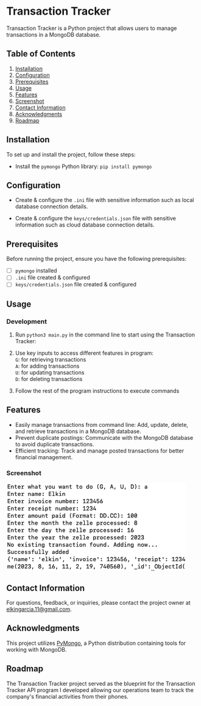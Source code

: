 # Transaction Tracker

Transaction Tracker is a Python project that allows users to manage transactions in a MongoDB database. 

## Table of Contents

1. [Installation](#installation)
2. [Configuration](#configuration)
3. [Prerequisites](#prerequisites)
4. [Usage](#usage)
5. [Features](#features)
6. [Screenshot](#screenshots)
7. [Contact Information](#contact-information)
8. [Acknowledgments](#acknowledgments)
8. [Roadmap](#roadmap)

## Installation
To set up and install the project, follow these steps:

- Install the `pymongo` Python library: 
`pip install pymongo`

## Configuration

- Create & configure the `.ini` file with sensitive information such as local database connection details.

- Create & configure the `keys/credentials.json` file with sensitive information such as cloud database connection details.

## Prerequisites

Before running the project, ensure you have the following prerequisites:

- [ ] `pymongo` installed
- [ ] `.ini` file created & configured
- [ ]  `keys/credentials.json` file created & configured

## Usage

### Development

1. Run `python3 main.py` in the command line to start using the Transaction Tracker:

2. Use key inputs to access different features in program:  
 `G`: for retrieving transactions  
 `A`: for adding transactions  
 `U`: for updating transactions  
 `D`: for deleting transactions  

3. Follow the rest of the program instructions to execute commands

## Features

- Easily manage transactions from command line: Add, update, delete, and retrieve transactions in a MongoDB database.
- Prevent duplicate postings: Communicate with the MongoDB database to avoid duplicate transactions.
- Efficient tracking: Track and manage posted transactions for better financial management.

### Screenshot

![Program Snippet](./image.png)

## Contact Information

For questions, feedback, or inquiries, please contact the project owner at [elkingarcia.11@gmail.com](mailto:elkingarcia.11@gmail.com).

## Acknowledgments

This project utilizes [PyMongo](https://pymongo.readthedocs.io/), a Python distribution containing tools for working with MongoDB.

## Roadmap

The Transaction Tracker project served as the blueprint for the Transaction Tracker API program I developed allowing our operations team to track the company's financial activities from their phones.
